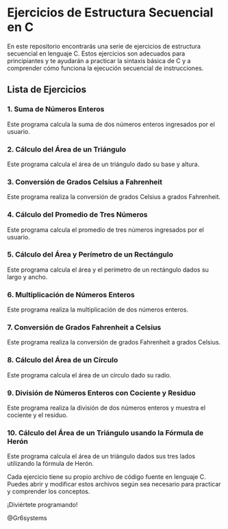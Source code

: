# Ejercicios de Estructura Secuencial en C

En este repositorio encontrarás una serie de ejercicios de estructura secuencial en lenguaje C. Estos ejercicios son adecuados para principiantes y te ayudarán a practicar la sintaxis básica de C y a comprender cómo funciona la ejecución secuencial de instrucciones.

## Lista de Ejercicios

### 1. Suma de Números Enteros
Este programa calcula la suma de dos números enteros ingresados por el usuario.

### 2. Cálculo del Área de un Triángulo
Este programa calcula el área de un triángulo dado su base y altura.

### 3. Conversión de Grados Celsius a Fahrenheit
Este programa realiza la conversión de grados Celsius a grados Fahrenheit.

### 4. Cálculo del Promedio de Tres Números
Este programa calcula el promedio de tres números ingresados por el usuario.

### 5. Cálculo del Área y Perímetro de un Rectángulo
Este programa calcula el área y el perímetro de un rectángulo dados su largo y ancho.

### 6. Multiplicación de Números Enteros
Este programa realiza la multiplicación de dos números enteros.

### 7. Conversión de Grados Fahrenheit a Celsius
Este programa realiza la conversión de grados Fahrenheit a grados Celsius.

### 8. Cálculo del Área de un Círculo
Este programa calcula el área de un círculo dado su radio.

### 9. División de Números Enteros con Cociente y Residuo
Este programa realiza la división de dos números enteros y muestra el cociente y el residuo.

### 10. Cálculo del Área de un Triángulo usando la Fórmula de Herón
Este programa calcula el área de un triángulo dados sus tres lados utilizando la fórmula de Herón.

Cada ejercicio tiene su propio archivo de código fuente en lenguaje C. Puedes abrir y modificar estos archivos según sea necesario para practicar y comprender los conceptos.

¡Diviértete programando!

@Gr6systems
